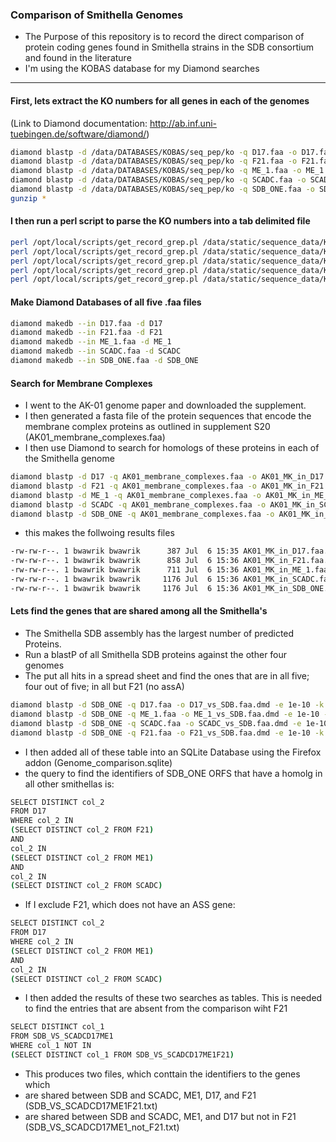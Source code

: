 ### Comparison of Smithella Genomes

- The Purpose of this repository is to record the direct comparison of protein coding genes found in Smithella strains in the SDB consortium and found in the literature
-  I'm using the KOBAS database for my Diamond searches

---

#### First, lets extract the KO numbers for all genes in each of the genomes
(Link to Diamond documentation: http://ab.inf.uni-tuebingen.de/software/diamond/)

```sh
diamond blastp -d /data/DATABASES/KOBAS/seq_pep/ko -q D17.faa -o D17.faa.dmd -e 1e-10 -k 1
diamond blastp -d /data/DATABASES/KOBAS/seq_pep/ko -q F21.faa -o F21.faa.dmd -e 1e-10 -k 1
diamond blastp -d /data/DATABASES/KOBAS/seq_pep/ko -q ME_1.faa -o ME_1.faa.dmd -e 1e-10 -k 1
diamond blastp -d /data/DATABASES/KOBAS/seq_pep/ko -q SCADC.faa -o SCADC.faa.dmd -e 1e-10 -k 1
diamond blastp -d /data/DATABASES/KOBAS/seq_pep/ko -q SDB_ONE.faa -o SDB_ONE.faa.dmd -e 1e-10 -k 1
gunzip *
```

#### I then run a perl script to parse the KO numbers into a tab delimited file 

```sh
perl /opt/local/scripts/get_record_grep.pl /data/static/sequence_data/KoGenes D17.faa.dmd D17.faa.dmd.KEGG_grep
perl /opt/local/scripts/get_record_grep.pl /data/static/sequence_data/KoGenes F21.faa.dmd F21.faa.dmd.KEGG_grep
perl /opt/local/scripts/get_record_grep.pl /data/static/sequence_data/KoGenes ME_1.faa.dmd ME_1.faa.dmd.KEGG_grep
perl /opt/local/scripts/get_record_grep.pl /data/static/sequence_data/KoGenes SCADC.faa.dmd SCADC.faa.dmd.KEGG_grep
perl /opt/local/scripts/get_record_grep.pl /data/static/sequence_data/KoGenes SDB_ONE.faa.dmd SDB_ONE.faa.dmd.KEGG_grep
```

#### Make Diamond Databases of all five .faa files

```sh
diamond makedb --in D17.faa -d D17
diamond makedb --in F21.faa -d F21
diamond makedb --in ME_1.faa -d ME_1
diamond makedb --in SCADC.faa -d SCADC
diamond makedb --in SDB_ONE.faa -d SDB_ONE
```

#### Search for Membrane Complexes

- I went to the AK-01 genome paper and downloaded the supplement. 
- I then generated a fasta file of the protein sequences that encode the membrane complex proteins as outlined in supplement S20 (AK01_membrane_complexes.faa)
- I then use Diamond to search for homologs of these proteins in each of the Smithella genome

```sh
diamond blastp -d D17 -q AK01_membrane_complexes.faa -o AK01_MK_in_D17.faa.dmd -e 1e-10 -k 1
diamond blastp -d F21 -q AK01_membrane_complexes.faa -o AK01_MK_in_F21.faa.dmd -e 1e-10 -k 1
diamond blastp -d ME_1 -q AK01_membrane_complexes.faa -o AK01_MK_in_ME_1.faa.dmd -e 1e-10 -k 1
diamond blastp -d SCADC -q AK01_membrane_complexes.faa -o AK01_MK_in_SCADC.faa.dmd -e 1e-10 -k 1
diamond blastp -d SDB_ONE -q AK01_membrane_complexes.faa -o AK01_MK_in_SDB_ONE.faa.dmd -e 1e-10 -k 1
```
- this makes the follwoing results files

```sh
-rw-rw-r--. 1 bwawrik bwawrik      387 Jul  6 15:35 AK01_MK_in_D17.faa.dmd
-rw-rw-r--. 1 bwawrik bwawrik      858 Jul  6 15:36 AK01_MK_in_F21.faa.dmd
-rw-rw-r--. 1 bwawrik bwawrik      711 Jul  6 15:36 AK01_MK_in_ME_1.faa.dmd
-rw-rw-r--. 1 bwawrik bwawrik     1176 Jul  6 15:36 AK01_MK_in_SCADC.faa.dmd
-rw-rw-r--. 1 bwawrik bwawrik     1176 Jul  6 15:36 AK01_MK_in_SDB_ONE.faa.dmd
```

#### Lets find the genes that are shared among all the Smithella's

- The Smithella SDB assembly has the largest number of predicted Proteins.  
- Run a blastP of all Smithella SDB proteins against the other four genomes
- The put all hits in a spread sheet and find the ones that are in all five; four out of five; in all but F21 (no assA)

```sh
diamond blastp -d SDB_ONE -q D17.faa -o D17_vs_SDB.faa.dmd -e 1e-10 -k 1
diamond blastp -d SDB_ONE -q ME_1.faa -o ME_1_vs_SDB.faa.dmd -e 1e-10 -k 1
diamond blastp -d SDB_ONE -q SCADC.faa -o SCADC_vs_SDB.faa.dmd -e 1e-10 -k 1
diamond blastp -d SDB_ONE -q F21.faa -o F21_vs_SDB.faa.dmd -e 1e-10 -k 1
```
- I then added all of these table into an SQLite Database using the Firefox addon (Genome_comparison.sqlite)
- the query to find the identifiers of SDB_ONE ORFS that have a homolg in all other smithellas is:

```sh
SELECT DISTINCT col_2
FROM D17
WHERE col_2 IN 
(SELECT DISTINCT col_2 FROM F21)
AND
col_2 IN 
(SELECT DISTINCT col_2 FROM ME1)
AND
col_2 IN 
(SELECT DISTINCT col_2 FROM SCADC)
```

- If I exclude F21, which does not have an ASS gene:
 
```sh
SELECT DISTINCT col_2
FROM D17
WHERE col_2 IN 
(SELECT DISTINCT col_2 FROM ME1)
AND
col_2 IN 
(SELECT DISTINCT col_2 FROM SCADC)
```

- I then added the results of these two searches as tables. This is needed to find the entries that are absent from the comparison wiht F21

```sh
SELECT DISTINCT col_1
FROM SDB_VS_SCADCD17ME1
WHERE col_1 NOT IN 
(SELECT DISTINCT col_1 FROM SDB_VS_SCADCD17ME1F21)
```
- This produces two files, which conttain the identifiers to the genes which
- are shared between SDB and SCADC, ME1, D17, and F21 (SDB_VS_SCADCD17ME1F21.txt)
- are shared between SDB and SCADC, ME1, and D17 but not in F21 (SDB_VS_SCADCD17ME1_not_F21.txt)




